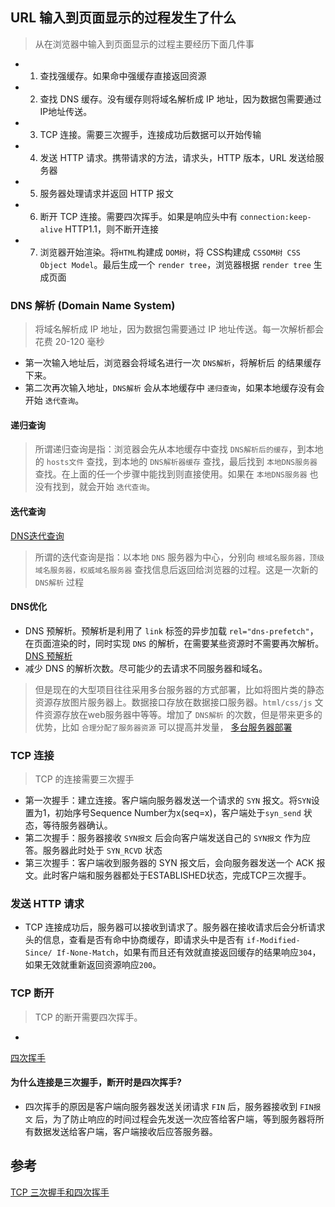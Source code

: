 ## URL 输入到页面显示的过程发生了什么
> 从在浏览器中输入到页面显示的过程主要经历下面几件事
* 1. 查找强缓存。如果命中强缓存直接返回资源
* 2. 查找 DNS 缓存。没有缓存则将域名解析成 IP 地址，因为数据包需要通过IP地址传送。
* 3. TCP 连接。需要三次握手，连接成功后数据可以开始传输
* 4. 发送 HTTP 请求。携带请求的方法，请求头，HTTP 版本，URL 发送给服务器
* 5. 服务器处理请求并返回 HTTP 报文
* 6. 断开 TCP 连接。需要四次挥手。如果是响应头中有 `connection:keep-alive` HTTP1.1，则不断开连接
* 7. 浏览器开始渲染。将`HTML`构建成 `DOM树`，将 CSS构建成 `CSSOM树 CSS Object Model`。最后生成一个 `render tree`，浏览器根据 `render tree` 生成页面

### DNS 解析 (Domain Name System)
> 将域名解析成 IP 地址，因为数据包需要通过 IP 地址传送。每一次解析都会花费 20-120 毫秒
* 第一次输入地址后，浏览器会将域名进行一次 `DNS解析`，将解析后 的结果缓存下来。
* 第二次再次输入地址，`DNS解析` 会从本地缓存中 `递归查询`，如果本地缓存没有会开始 `迭代查询`。

#### 递归查询
> 所谓递归查询是指：浏览器会先从本地缓存中查找 `DNS解析后的缓存`，到本地的 `hosts文件` 查找，到本地的 `DNS解析器缓存` 查找，最后找到 `本地DNS服务器` 查找。在上面的任一个步骤中能找到则直接使用。如果在 `本地DNS服务器` 也没有找到，就会开始 `迭代查询`。

#### 迭代查询
[DNS迭代查询](./img/DNS迭代查询.jpg)
> 所谓的迭代查询是指：以本地 `DNS` 服务器为中心，分别向 `根域名服务器，顶级域名服务器，权威域名服务器` 查找信息后返回给浏览器的过程。这是一次新的 `DNS解析` 过程

#### DNS优化
* DNS 预解析。预解析是利用了 `link` 标签的异步加载 `rel="dns-prefetch"`，在页面渲染的时，同时实现 `DNS` 的解析，在需要某些资源时不需要再次解析。
[DNS 预解析](./img/dns-prefetch.jpg)
* 减少 DNS 的解析次数。尽可能少的去请求不同服务器和域名。
> 但是现在的大型项目往往采用多台服务器的方式部署，比如将图片类的静态资源存放图片服务器上。数据接口存放在数据接口服务器。`html/css/js` 文件资源存放在web服务器中等等。增加了 `DNS解析` 的次数，但是带来更多的优势，比如 `合理分配了服务器资源` 可以提高并发量，
[多台服务器部署](./img/分布式部署.png)

### TCP 连接
> TCP 的连接需要三次握手
* 第一次握手：建立连接。客户端向服务器发送一个请求的 `SYN` 报文。将`SYN`设置为1，初始序号Sequence Number为x(seq=x)，客户端处于`syn_send` 状态，等待服务器确认。
* 第二次握手：服务器接收 `SYN报文` 后会向客户端发送自己的 `SYN报文` 作为应答。服务器此时处于 `SYN_RCVD` 状态
* 第三次握手：客户端收到服务器的 SYN 报文后，会向服务器发送一个 ACK 报文。此时客户端和服务器都处于ESTABLISHED状态，完成TCP三次握手。


### 发送 HTTP 请求
* TCP 连接成功后，服务器可以接收到请求了。服务器在接收请求后会分析请求头的信息，查看是否有命中协商缓存，即请求头中是否有 `if-Modified-Since/ If-None-Match`，如果有而且还有效就直接返回缓存的结果响应`304`，如果无效就重新返回资源响应`200`。


### TCP 断开
> TCP 的断开需要四次挥手。
* 
[四次挥手](https://juejin.cn/post/6844903958624878606#heading-6)

#### 为什么连接是三次握手，断开时是四次挥手?
* 四次挥手的原因是客户端向服务器发送关闭请求 `FIN` 后，服务器接收到 `FIN报文` 后，为了防止响应的时间过程会先发送一次应答给客户端，等到服务器将所有数据发送给客户端，客户端接收后应答服务器。


## 参考
[TCP 三次握手和四次挥手](https://juejin.cn/post/6844903958624878606)










